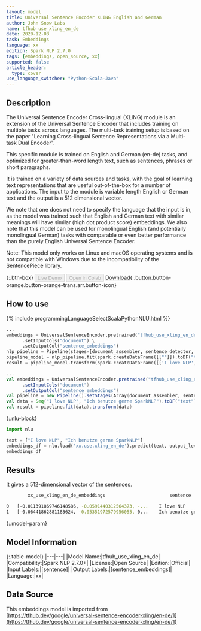 ```yaml
---
layout: model
title: Universal Sentence Encoder XLING English and German
author: John Snow Labs
name: tfhub_use_xling_en_de
date: 2020-12-08
task: Embeddings
language: xx
edition: Spark NLP 2.7.0
tags: [embeddings, open_source, xx]
supported: false
article_header:
  type: cover
use_language_switcher: "Python-Scala-Java"
---
```


## Description

The Universal Sentence Encoder Cross-lingual (XLING) module is an extension of the Universal Sentence Encoder that includes training on multiple tasks across languages. The multi-task training setup is based on the paper "Learning Cross-lingual Sentence Representations via a Multi-task Dual Encoder".

This specific module is trained on English and German (en-de) tasks, and optimized for greater-than-word length text, such as sentences, phrases or short paragraphs. 

It is trained on a variety of data sources and tasks, with the goal of learning text representations that are useful out-of-the-box for a number of applications. The input to the module is variable length English or German text and the output is a 512 dimensional vector.

We note that one does not need to specify the language that the input is in, as the model was trained such that English and German text with similar meanings will have similar (high dot product score) embeddings. We also note that this model can be used for monolingual English (and potentially monolingual German) tasks with comparable or even better performance than the purely English Universal Sentence Encoder.

Note: This model only works on Linux and macOS operating systems and is not compatible with Windows due to the incompatibility of the SentencePiece library.

{:.btn-box}
<button class="button button-orange" disabled>Live Demo</button>
<button class="button button-orange" disabled>Open in Colab</button>
[Download](https://s3.amazonaws.com/auxdata.johnsnowlabs.com/public/models/tfhub_use_xling_en_de_xx_2.7.0_2.4_1607440247381.zip){:.button.button-orange.button-orange-trans.arr.button-icon}

## How to use

<div class="tabs-box" markdown="1">
{% include programmingLanguageSelectScalaPythonNLU.html %}

```python
...
embeddings = UniversalSentenceEncoder.pretrained("tfhub_use_xling_en_de", "xx") \
      .setInputCols("document") \
      .setOutputCol("sentence_embeddings")
nlp_pipeline = Pipeline(stages=[document_assembler, sentence_detector, embeddings])
pipeline_model = nlp_pipeline.fit(spark.createDataFrame([[""]]).toDF("text"))
result = pipeline_model.transform(spark.createDataFrame([['I love NLP', 'Ich benutze gerne SparkNLP']], ["text"]))
```
```scala
...
val embeddings = UniversalSentenceEncoder.pretrained("tfhub_use_xling_en_de", "xx")
      .setInputCols("document")
      .setOutputCol("sentence_embeddings")
val pipeline = new Pipeline().setStages(Array(document_assembler, sentence_detector, embeddings))
val data = Seq("I love NLP", "Ich benutze gerne SparkNLP").toDF("text")
val result = pipeline.fit(data).transform(data)
```

{:.nlu-block}
```python
import nlu

text = ["I love NLP", "Ich benutze gerne SparkNLP"]
embeddings_df = nlu.load('xx.use.xling_en_de').predict(text, output_level='sentence')
embeddings_df
```

</div>

## Results

It gives a 512-dimensional vector of the sentences.

```bash
        xx_use_xling_en_de_embeddings	                     sentence

0	[-0.011391869746148586, -0.0591440312564373, -...    I love NLP
1	[-0.06441862881183624, -0.05351972579956055, 0...    Ich benutze gerne SparkNLP
```

{:.model-param}
## Model Information

{:.table-model}
|---|---|
|Model Name:|tfhub_use_xling_en_de|
|Compatibility:|Spark NLP 2.7.0+|
|License:|Open Source|
|Edition:|Official|
|Input Labels:|[sentence]|
|Output Labels:|[sentence_embeddings]|
|Language:|xx|

## Data Source

This embeddings model is imported from [https://tfhub.dev/google/universal-sentence-encoder-xling/en-de/1](https://tfhub.dev/google/universal-sentence-encoder-xling/en-de/1)